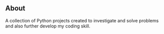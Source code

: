 ## About

A collection of Python projects created to investigate and solve problems and also further develop my coding skill.

